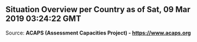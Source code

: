 ## Situation Overview per Country as of Sat, 09 Mar 2019 03:24:22 GMT

Source: **ACAPS (Assessment Capacities Project) - https://www.acaps.org**